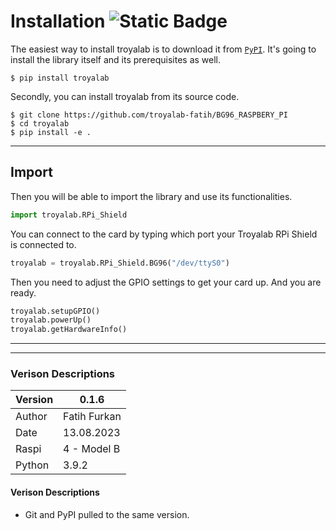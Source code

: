 
# Installation ![Static Badge](https://img.shields.io/badge/https%3A%2F%2Fgithub.com%2Ftroyalab-fatih%2FBG96_RASPBERY_PI) 

The easiest way to install troyalab is to download it from [`PyPI`](https://pypi.org/project/troyalab/). It's going to install the library itself and its prerequisites as well.

```shell
$ pip install troyalab
```

Secondly, you can install troyalab from its source code.

```shell
$ git clone https://github.com/troyalab-fatih/BG96_RASPBERY_PI
$ cd troyalab
$ pip install -e .
```

----

 Import 
----

Then you will be able to import the library and use its functionalities.

```python
import troyalab.RPi_Shield
```

You can connect to the card by typing which port your Troyalab RPi Shield is connected to.

```python
troyalab = troyalab.RPi_Shield.BG96("/dev/ttyS0")
```

Then you need to adjust the GPIO settings to get your card up.
And you are ready.
```python
troyalab.setupGPIO()
troyalab.powerUp()
troyalab.getHardwareInfo()
```

---



---

### Verison Descriptions

| Version | 0.1.6        |
| ------- |--------------|
| Author  | Fatih Furkan |
| Date    | 13.08.2023   |
| Raspi   | 4 - Model B  |
| Python  | 3.9.2        |
#### Verison Descriptions
- Git and PyPI pulled to the same version. 